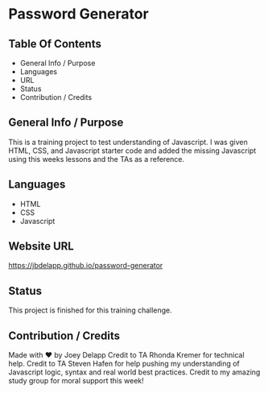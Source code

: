 # Password Generator

## Table Of Contents
* General Info / Purpose
* Languages
* URL
* Status
* Contribution / Credits

## General Info / Purpose
This is a training project to test understanding of Javascript. I was given HTML, CSS, and Javascript starter code and added the missing Javascript using this weeks lessons and the TAs as a reference.  


## Languages
* HTML
* CSS
* Javascript

## Website URL
https://jbdelapp.github.io/password-generator

## Status

This project is finished for this training challenge.

## Contribution / Credits
Made with ❤️ by Joey Delapp
Credit to TA Rhonda Kremer for technical help.
Credit to TA Steven Hafen for help pushing my understanding of Javascript logic, syntax and real world best practices.
Credit to my amazing study group for moral support this week! 
